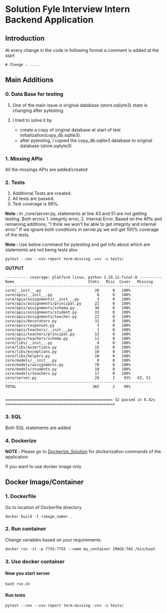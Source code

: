 # Solution Fyle Interview Intern Backend Application 

## Introduction
At every change in the code in following format a comment is added at the start
```
# Change : .....
```

## Main Additions

### 0. Data Base for testing
1. One of the main issue is original database (store.sqliyte3) state is changing after pytesting.
2. I tried to solve it by

    -   create a copy of original database at start of test initialization(copy_db.sqlite3).
    -   after pytesting, I copied the copy_db.sqlite3 database to original database (store.sqliyte3)


### 1. Missing APIs 
All the missings APIs are added/created

### 2. Tests
1. Additional Tests are created.
2. All tests are passed.
3. Test coverage is 99%.

**Note :** In ,core/server.py, statements at line 43 and 51 are not getting testing. Both errors 1. integrity error, 2. Internal Error. Based on the APIs and remaining additions, "I think we won't be able to get integrity and internal error." If we ignore both conditions in server.py we will get 100% coverage of the tests.

**Note :**  Use below command for pytesting and get info about which are statements are not being tests also
```
pytest --cov --cov-report term-missing -vvv -s tests/
```

**OUTPUT**
```
---------- coverage: platform linux, python 3.10.12-final-0 ----------
Name                                 Stmts   Miss  Cover   Missing
------------------------------------------------------------------
core/__init__.py                        20      0   100%
core/apis/__init__.py                    0      0   100%
core/apis/assignments/__init__.py        3      0   100%
core/apis/assignments/principal.py      22      0   100%
core/apis/assignments/schema.py         36      0   100%
core/apis/assignments/student.py        33      0   100%
core/apis/assignments/teacher.py        22      0   100%
core/apis/decorators.py                 31      0   100%
core/apis/responses.py                   5      0   100%
core/apis/teachers/__init__.py           1      0   100%
core/apis/teachers/principal.py         13      0   100%
core/apis/teachers/schema.py            11      0   100%
core/libs/__init__.py                    0      0   100%
core/libs/assertions.py                 15      0   100%
core/libs/exceptions.py                 10      0   100%
core/libs/helpers.py                    10      0   100%
core/models/__init__.py                  0      0   100%
core/models/assignments.py              78      0   100%
core/models/students.py                 10      0   100%
core/models/teachers.py                 17      0   100%
core/server.py                          28      2    93%   43, 51
------------------------------------------------------------------
TOTAL                                  365      2    99%


================================================ 32 passed in 0.42s =================================================
```

### 3. SQL
Both SQL statements are added

### 4. Dockerize

**NOTE :** Please go to [Dockerize_Solution](Dockerize_Solution.md) for dockerization commands of the application


If you want to use docker image only
## Docker Image/Container

### 1. Dockerfile
Go to location of Dockerfile directory
```
docker build -t <image_name> .
```

### 2. Run container
Change variables based on your requirements.
```
docker run -it -p 7755:7755 --name my_container IMAGE:TAG /bin/bash
```
### 3. Use docker container
#### Now you start server
```
bash run.sh
```
#### Run tests
```
pytest --cov --cov-report term-missing -vvv -s tests/
```
